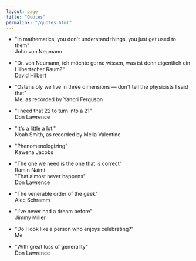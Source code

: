 ```yaml
---
layout: page
title: "Quotes"
permalink: "/quotes.html"
---
```


- "In mathematics, you don't understand things, you just get used to them"\
  John von Neumann
  
- "Dr. von Neumann, ich möchte gerne wissen, was ist denn eigentlich ein Hilbertscher Raum?"\
  David Hilbert

- "Ostensibly we live in three dimensions — don't tell the physicists I said that"\
  Me, as recorded by Yanori Ferguson

- "I need that 22 to turn into a 21"\
  Don Lawrence

- "It's a little a lot."\
  Noah Smith, as recorded by Melia Valentine

- "Phenomenologizing"\
  Kawena Jacobs

- "The one we need is the one that is correct"\
  Ramin Naimi\
  "That almost never happens"\
  Don Lawrence

- "The venerable order of the geek"\
  Alec Schramm

- "I've never had a dream before"\
  Jimmy Miller

- "Do I look like a person who enjoys celebrating?"\
  Me

- "With great loss of generality"\
  Don Lawrence

